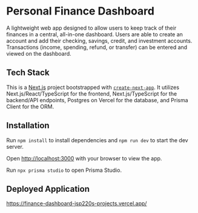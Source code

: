 # Personal Finance Dashboard

A lightweight web app designed to allow users to keep track of their finances in a central, all-in-one dashboard. Users are able to create an account and add their checking, savings, credit, and investment accounts. Transactions (income, spending, refund, or transfer) can be entered and viewed on the dashboard.

## Tech Stack

This is a [Next.js](https://nextjs.org) project bootstrapped with [`create-next-app`](https://nextjs.org/docs/app/api-reference/cli/create-next-app). It utilizes Next.js/React/TypeScript for the frontend, Next.js/TypeScript for the backend/API endpoints, Postgres on Vercel for the database, and Prisma Client for the ORM.

## Installation

Run `npm install` to install dependencies and `npm run dev` to start the dev server.

Open [http://localhost:3000](http://localhost:3000) with your browser to view the app.

Run `npx prisma studio` to open Prisma Studio.

## Deployed Application

https://finance-dashboard-jsp220s-projects.vercel.app/
